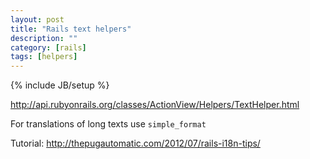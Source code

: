 ```yaml
---
layout: post
title: "Rails text helpers"
description: ""
category: [rails]
tags: [helpers]
---
```

{% include JB/setup %}

<http://api.rubyonrails.org/classes/ActionView/Helpers/TextHelper.html>

For translations of long texts use ```simple_format```

Tutorial: <http://thepugautomatic.com/2012/07/rails-i18n-tips/>
